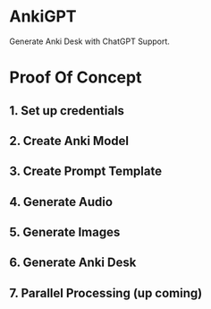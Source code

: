 # AnkiGPT
Generate Anki Desk with ChatGPT Support.
# Proof Of Concept
## 1. Set up credentials

## 2. Create Anki Model

## 3. Create Prompt Template

## 4. Generate Audio

## 5. Generate Images

## 6. Generate Anki Desk

## 7. Parallel Processing (up coming)
